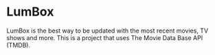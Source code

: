 # LumBox
LumBox is the best way to be updated with the most recent movies, TV shows and more. This is a project that uses The Movie Data Base API (TMDB).
